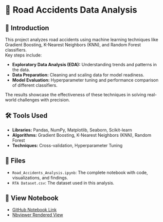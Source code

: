 # 🚗 Road Accidents Data Analysis  

## 📖 Introduction  
This project analyzes road accidents using machine learning techniques like Gradient Boosting, K-Nearest Neighbors (KNN), and Random Forest classifiers.  
Key steps include:  
- **Exploratory Data Analysis (EDA):** Understanding trends and patterns in the data.  
- **Data Preparation:** Cleaning and scaling data for model readiness.  
- **Model Evaluation:** Hyperparameter tuning and performance comparison of different classifiers.  

The results showcase the effectiveness of these techniques in solving real-world challenges with precision.  

## 🛠️ Tools Used  
- **Libraries:** Pandas, NumPy, Matplotlib, Seaborn, Scikit-learn  
- **Algorithms:** Gradient Boosting, K-Nearest Neighbors (KNN), Random Forest  
- **Techniques:** Cross-validation, Hyperparameter Tuning  

## 📁 Files  
- `Road_Accidents_Analysis.ipynb`: The complete notebook with code, visualizations, and findings.  
- `RTA Dataset.csv`: The dataset used in this analysis.  
 
## 🔗 View Notebook  
- [GitHub Notebook Link](https://github.com/Rishithagovini/Road_accidents_dataanalysis/blob/main/Road_Accidents_Data_analysis.ipynb)  
- [Nbviewer Rendered View](https://nbviewer.org/github/Rishithagovini/Road_accidents_dataanalysis/blob/main/Road_Accidents_Data_analysis.ipynb)  
